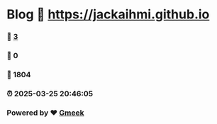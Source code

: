 # Blog :link: https://jackaihmi.github.io 
### :page_facing_up: [3](https://jackaihmi.github.io/tag.html) 
### :speech_balloon: 0 
### :hibiscus: 1804 
### :alarm_clock: 2025-03-25 20:46:05 
### Powered by :heart: [Gmeek](https://github.com/Meekdai/Gmeek)
